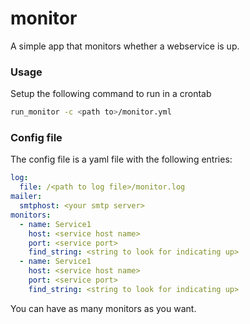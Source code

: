 # monitor

A simple app that monitors whether a webservice is up.

### Usage
Setup the following command to run in a crontab

```bash
run_monitor -c <path to>/monitor.yml
```

### Config file
The config file is a yaml file with the following entries:

```yaml
log:
  file: /<path to log file>/monitor.log
mailer:
  smtphost: <your smtp server>
monitors:
  - name: Service1
    host: <service host name>
    port: <service port>
    find_string: <string to look for indicating up>
  - name: Service1
    host: <service host name>
    port: <service port>
    find_string: <string to look for indicating up>
```

You can have as many monitors as you want.
